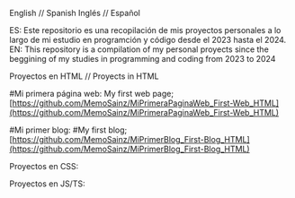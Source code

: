 English // Spanish
Inglés // Español

ES: Este repositorio es una recopilación de mis proyectos personales a lo largo de mi estudio en programción y código desde el 2023 hasta el 2024.
EN: This repository is a compilation of my personal proyects since the beggining of my studies in programming and coding from 2023 to 2024



Proyectos en HTML   //    Proyects in HTML

#Mi primera página web:
My first web page;
[https://github.com/MemoSainz/MiPrimeraPaginaWeb_First-Web_HTML](https://github.com/MemoSainz/MiPrimeraPaginaWeb_First-Web_HTML)

#Mi primer blog:
#My first blog;
[https://github.com/MemoSainz/MiPrimerBlog_First-Blog_HTML](https://github.com/MemoSainz/MiPrimerBlog_First-Blog_HTML)

Proyectos en CSS:

Proyectos en JS/TS:
